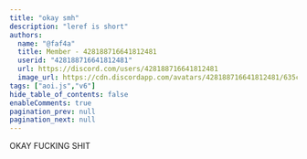 ```yaml
---
title: "okay smh"
description: "leref is short"
authors:
  name: "@faf4a"
  title: Member - 428188716641812481
  userid: "428188716641812481"
  url: https://discord.com/users/428188716641812481
  image_url: https://cdn.discordapp.com/avatars/428188716641812481/635c1dca728b68c2fa329dbcb3330204.png
tags: ["aoi.js","v6"]
hide_table_of_contents: false
enableComments: true
pagination_prev: null
pagination_next: null
---
```


OKAY FUCKING SHIT
